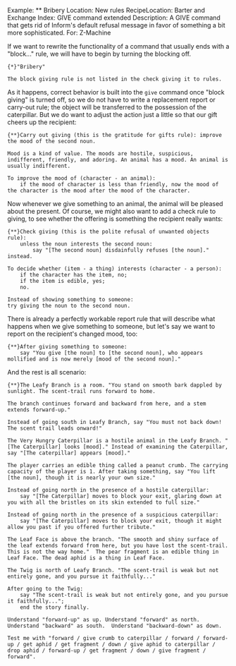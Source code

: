Example: ** Bribery
Location: New rules
RecipeLocation: Barter and Exchange
Index: GIVE command extended
Description: A GIVE command that gets rid of Inform's default refusal message in favor of something a bit more sophisticated.
For: Z-Machine

  
If we want to rewrite the functionality of a command that usually ends with a "block..." rule, we will have to begin by turning the blocking off.

  

``` inform7
{*}"Bribery"

The block giving rule is not listed in the check giving it to rules.
```

  
As it happens, correct behavior is built into the ``give`` command once "block giving" is turned off, so we do not have to write a replacement report or carry-out rule; the object will be transferred to the possession of the caterpillar. But we do want to adjust the action just a little so that our gift cheers up the recipient:

  

``` inform7
{**}Carry out giving (this is the gratitude for gifts rule): improve the mood of the second noun.

Mood is a kind of value. The moods are hostile, suspicious, indifferent, friendly, and adoring. An animal has a mood. An animal is usually indifferent.

To improve the mood of (character - an animal):
	if the mood of character is less than friendly, now the mood of the character is the mood after the mood of the character.
```

  
Now whenever we give something to an animal, the animal will be pleased about the present. Of course, we might also want to add a check rule to giving, to see whether the offering is something the recipient really wants:

  

``` inform7
{**}Check giving (this is the polite refusal of unwanted objects rule):
	unless the noun interests the second noun:
		say "[The second noun] disdainfully refuses [the noun]." instead.

To decide whether (item - a thing) interests (character - a person):
	if the character has the item, no;
	if the item is edible, yes;
	no.

Instead of showing something to someone:
try giving the noun to the second noun.
```

  
There is already a perfectly workable report rule that will describe what happens when we give something to someone, but let's say we want to report on the recipient's changed mood, too:

  

``` inform7
{**}After giving something to someone:
	say "You give [the noun] to [the second noun], who appears mollified and is now merely [mood of the second noun]."
```

  
And the rest is all scenario:

  

``` inform7
{**}The Leafy Branch is a room. "You stand on smooth bark dappled by sunlight. The scent-trail runs forward to home.

The branch continues forward and backward from here, and a stem extends forward-up."

Instead of going south in Leafy Branch, say "You must not back down! The scent trail leads onward!"

The Very Hungry Caterpillar is a hostile animal in the Leafy Branch. "[The Caterpillar] looks [mood]." Instead of examining the Caterpillar, say "[The caterpillar] appears [mood]."

The player carries an edible thing called a peanut crumb. The carrying capacity of the player is 1. After taking something, say "You lift [the noun], though it is nearly your own size."

Instead of going north in the presence of a hostile caterpillar:
	say "[The Caterpillar] moves to block your exit, glaring down at you with all the bristles on its skin extended to full size."

Instead of going north in the presence of a suspicious caterpillar:
	say "[The Caterpillar] moves to block your exit, though it might allow you past if you offered further tribute."

The Leaf Face is above the branch. "The smooth and shiny surface of the leaf extends forward from here, but you have lost the scent-trail. This is not the way home."  The pear fragment is an edible thing in Leaf Face. The dead aphid is a thing in Leaf Face.

The Twig is north of Leafy Branch. "The scent-trail is weak but not entirely gone, and you pursue it faithfully..."

After going to the Twig:
	say "The scent-trail is weak but not entirely gone, and you pursue it faithfully...";
	end the story finally.

Understand "forward-up" as up. Understand "forward" as north. Understand "backward" as south.  Understand "backward-down" as down.

Test me with "forward / give crumb to caterpillar / forward / forward-up / get aphid / get fragment / down / give aphid to caterpillar / drop aphid / forward-up / get fragment / down / give fragment / forward".
```

